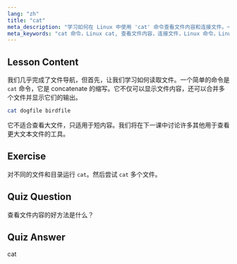 ```yaml
---
lang: "zh"
title: "cat"
meta_description: "学习如何在 Linux 中使用 'cat' 命令查看文件内容和连接文件。一份面向初学者的基本 Linux 命令指南。"
meta_keywords: "cat 命令，Linux cat, 查看文件内容，连接文件，Linux 命令，Linux 初学者，Linux 教程，Linux 指南"
---
```


## Lesson Content

我们几乎完成了文件导航，但首先，让我们学习如何读取文件。一个简单的命令是 `cat` 命令，它是 concatenate 的缩写。它不仅可以显示文件内容，还可以合并多个文件并显示它们的输出。

```bash
cat dogfile birdfile
```

它不适合查看大文件，只适用于短内容。我们将在下一课中讨论许多其他用于查看更大文本文件的工具。

## Exercise

对不同的文件和目录运行 `cat`。然后尝试 `cat` 多个文件。

## Quiz Question

查看文件内容的好方法是什么？

## Quiz Answer

cat
